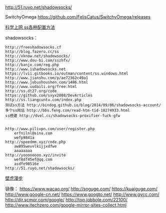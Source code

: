 http://51.ruyo.net/shadowsocks/

SwitchyOmega
	https://github.com/FelisCatus/SwitchyOmega/releases

[科学上网 ss各种配置方法](http://www.jianshu.com/notebooks/1387861/latest)

shadowsocks：

	http://freeshadowsocks.cf
	http://blog.fazero.cc/ss
	http://xknow.net/shadowsocks/
	http://www.dou-bi.com/sszhfx/
	http://banjx.com/reg.php
	http://www.ishadowsocks.net
	https://lvii.gitbooks.io/outman/content/ss.windows.html
	http://www.jianshu.com/p/ae72362c49a1
	http://www.jubushoushen.com/1486.html
	http://www.uudaili.org/free.html
	http://ss.dt27.org/code
	https://github.com/sxyx2008/DevArticles
	http://ss.liangcuntu.com/index.php
	测试ss方法 http://bindog.github.io/blog/2014/09/06/shadowsocks-account/
	多个ss网站 http://bbs.feng.com/read-htm-tid-10274933.html
	ss搭建 http://dvel.cc/shadowsocks-proxifier-fuck-gfw


	http://www.pilivpn.com/user/register.php
		erfnilnl@sina.com
		wefp9841a
	http://speedmm.xyz/code.php
		aw895wevvlkijjxdfwe
		aaaaaaaa
	http://yoooooooo.xyz/invite
		wefAdf45ef@qq.com
		asdfe98516e
	http://51.ruyo.net/shadowsocks/	
	
[壁虎漫步](http://www.liu16.com/post/524.html)



















镜像：
	https://www.wacao.org/
	http://soguge.com/
	https://kuaiguge.com/
	http://www.google-cn.net/
	https://www.googto.net/
	http://www.gycc.com/
	http://dir.scmor.com/google/
	http://top.jobbole.com/22100/
	http://www.itechzero.com/google-mirror-sites-collect.html
